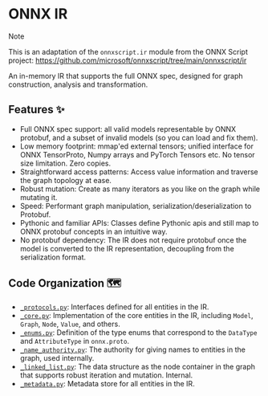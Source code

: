 # ONNX IR

> [!NOTE]
> This is an adaptation of the `onnxscript.ir` module from the ONNX Script project: https://github.com/microsoft/onnxscript/tree/main/onnxscript/ir

An in-memory IR that supports the full ONNX spec, designed for graph construction, analysis and transformation.

## Features ✨

- Full ONNX spec support: all valid models representable by ONNX protobuf, and a subset of invalid models (so you can load and fix them).
- Low memory footprint: mmap'ed external tensors; unified interface for ONNX TensorProto, Numpy arrays and PyTorch Tensors etc. No tensor size limitation. Zero copies.
- Straightforward access patterns: Access value information and traverse the graph topology at ease.
- Robust mutation: Create as many iterators as you like on the graph while mutating it.
- Speed: Performant graph manipulation, serialization/deserialization to Protobuf.
- Pythonic and familiar APIs: Classes define Pythonic apis and still map to ONNX protobuf concepts in an intuitive way.
- No protobuf dependency: The IR does not require protobuf once the model is converted to the IR representation, decoupling from the serialization format.

## Code Organization 🗺️

- [`_protocols.py`](_protocols.py): Interfaces defined for all entities in the IR.
- [`_core.py`](_core.py): Implementation of the core entities in the IR, including `Model`, `Graph`, `Node`, `Value`, and others.
- [`_enums.py`](_enums.py): Definition of the type enums that correspond to the `DataType` and `AttributeType` in `onnx.proto`.
- [`_name_authority.py`](_name_authority.py): The authority for giving names to entities in the graph, used internally.
- [`_linked_list.py`](_linked_list.py): The data structure as the node container in the graph that supports robust iteration and mutation. Internal.
- [`_metadata.py`](_metadata.py): Metadata store for all entities in the IR.
